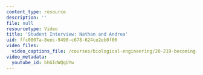 ```yaml
---
content_type: resource
description: ''
file: null
resourcetype: Video
title: 'Student Interview: Nathan and Andrea'
uid: ffc0807a-8eec-9490-c678-624ce2eb0f00
video_files:
  video_captions_file: /courses/biological-engineering/20-219-becoming-the-next-bill-nye-writing-and-hosting-the-educational-show-january-iap-2015/day-13-screening-final-cuts/student-interview-nathan-and-andrea/bhGIdWQqUYw.vtt
video_metadata:
  youtube_id: bhGIdWQqUYw
---
```

